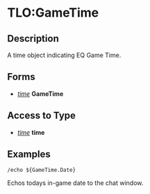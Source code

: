 # TLO:GameTime

## Description

A time object indicating EQ Game Time.

## Forms

* [_time_](../data-types/datatype-time.md) **GameTime**

## Access to Type

* [_time_](../data-types/datatype-time.md) **time**

## Examples

`/echo ${GameTime.Date}`

Echos todays in-game date to the chat window.
